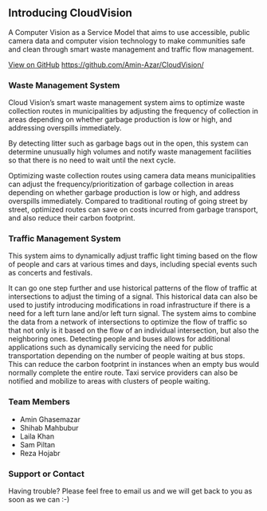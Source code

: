 ## Introducing CloudVision

A Computer Vision as a Service Model that aims to use accessible, public camera data and computer vision technology to make communities safe and clean through smart waste management and traffic flow management. 

[View on GitHub](https://github.com/Amin-Azar/CloudVision/tree/master) https://github.com/Amin-Azar/CloudVision/


### Waste Management System

Cloud Vision’s smart waste management system aims to optimize waste collection routes in municipalities by adjusting the frequency of collection in areas depending on whether garbage production is low or high, and addressing overspills immediately.

By detecting litter such as garbage bags out in the open, this system can determine unusually high volumes and notify waste management facilities so that there is no need to wait until the next cycle.

Optimizing waste collection routes using camera data means municipalities can adjust the frequency/prioritization of garbage collection in areas depending on whether garbage production is low or high, and address overspills immediately. Compared to traditional routing of going street by street, optimized routes can save on costs incurred from garbage transport, and also reduce their carbon footprint.

### Traffic Management System

This system aims to dynamically adjust traffic light timing based on the flow of people and cars at various times and days, including special events such as concerts and festivals.

It can go one step further and use historical patterns of the flow of traffic at intersections to adjust the timing of a signal. This historical data can also be used to justify introducing modifications in road infrastructure if there is a need for a left turn lane and/or left turn signal.
The system aims to combine the data from a network of intersections to optimize the flow of traffic so that not only is it based on the flow of an individual intersection, but also the neighboring ones.
Detecting people and buses allows for additional applications such as dynamically servicing the need for public transportation depending on the number of people waiting at bus stops. This  can reduce the carbon footprint in instances when an empty bus would normally complete the entire route. Taxi service providers can also be notified and mobilize to areas with clusters of people waiting.




### Team Members

- Amin Ghasemazar
- Shihab Mahbubur
- Laila Khan
- Sam Piltan
- Reza Hojabr


### Support or Contact

Having trouble? Please feel free to email us and we will get back to you as soon as we can :-)
